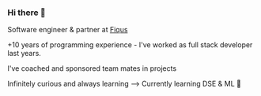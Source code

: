### Hi there 👋
Software engineer & partner at [Fiqus](http://fiqus.coop/)  

<!-- ![Fiqus logo](https://fiqus.coop/wp-content/themes/fiqustheme/img/fiquscontacto.png) -->

+10 years of programming experience - I've worked as full stack developer last years.

I've coached and sponsored team mates in projects

Infinitely curious and always learning  --> Currently learning DSE & ML 🌱


<!--
**mjvallone/mjvallone** is a ✨ _special_ ✨ repository because its `README.md` (this file) appears on your GitHub profile.

Here are some ideas to get you started:

- 🔭 I’m currently working on ...
- 🌱 I’m currently learning ...
- 👯 I’m looking to collaborate on ...
- 🤔 I’m looking for help with ...
- 💬 Ask me about ...
- 📫 How to reach me: ...
- 😄 Pronouns: ...
- ⚡ Fun fact: ...
-->
